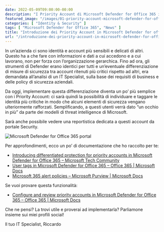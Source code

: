 ```yaml
---
date: 2022-05-09T09:00:00-00:00
description: "I Priority Account di Microsoft Defender for Office 365 innalzano ulteriormente il livello di sicurezza delle identità critiche."
featured_image: "/images/01-priority-account-microsoft-defender-for-office-365.png"
categories: [ "Identity & Security" ]
tags: [ "Microsoft Defender for Office 365", "News" ]
title: "Introduzione dei Priority Account in Microsoft Defender for office 365"
url: "/introduzione-dei-priority-account-in-microsoft-defender-for-office-365"
---
```

In un’azienda ci sono identità e account più sensibili e delicati di altri. Questo ha a che fare con informazioni e dati a cui accedono e a cui lavorano, non per forza con l’organizzazione gerarchica. Fino ad ora, gli strumenti di Defender erano identici per tutti e un’eventuale differenziazione di misure di sicurezza tra account ritenuti più critici rispetto ad altri, era demandata all’analisi di un IT Specialist, sulla base dei requisiti di business e delle policy di sicurezza aziendali.

Da oggi, implementare questa differenziazione diventa un po’ più semplice con i Priority Account: ci sarà quindi la possibilità di individuare e taggare le identità più critiche in modo che alcuni elementi di sicurezza vengano ulteriormente rafforzati. Semplificando, a questi utenti verrà dato “un occhio in più” da parte dei modelli di threat intelligence di Microsoft.

Sarà anche possibile vedere una reportistica dedicata a questi account da portale Security.

![Microsoft Defender for Office 365 portal](/images/1652099836769.jpg)

Per approfondimenti, ecco un po’ di documentazione che ho raccolto per te:
- [Introducing differentiated protection for priority accounts in Microsoft Defender for Office 365 – Microsoft Tech Community](https://techcommunity.microsoft.com/t5/microsoft-defender-for-office/introducing-differentiated-protection-for-priority-accounts-in/ba-p/3283838)
- [User tags in Microsoft Defender for Office 365 – Office 365 | Microsoft Docs](https://docs.microsoft.com/en-us/microsoft-365/security/office-365-security/user-tags?view=o365-worldwide)
- [Microsoft 365 alert policies – Microsoft Purview | Microsoft Docs](https://docs.microsoft.com/en-us/microsoft-365/compliance/alert-policies?view=o365-worldwide#viewing-alerts)

Se vuoi provare questa funzionalità:
- [Configure and review priority accounts in Microsoft Defender for Office 365 – Office 365 | Microsoft Docs](https://docs.microsoft.com/en-us/microsoft-365/security/office-365-security/configure-review-priority-account?view=o365-worldwide)

Che ne pensi? La trovi utile e proverai ad implementarla? Parliamone insieme sui miei profili social!

Il tuo IT Specialist, Riccardo
